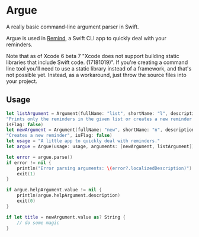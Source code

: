 Argue
=====

A really basic command-line argument parser in Swift.

Argue is used in [Remind](https://github.com/interstateone/Remind), a Swift CLI app to quickly deal with your reminders.

Note that as of Xcode 6 beta 7 "Xcode does not support building static libraries
that include Swift code. (17181019)". If you're creating a command line tool
you'll need to use a static library instead of a framework, and that's not
possible yet. Instead, as a workaround, just throw the source files into your
project.

## Usage

```swift
let listArgument = Argument(fullName: "list", shortName: "l", description:
"Prints only the reminders in the given list or creates a new reminder there",
isFlag: false)
let newArgument = Argument(fullName: "new", shortName: "n", description:
"Creates a new reminder", isFlag: false)
let usage = "A little app to quickly deal with reminders."
let argue = Argue(usage: usage, arguments: [newArgument, listArgument])

let error = argue.parse()
if error != nil {
    println("Error parsing arguments: \(error?.localizedDescription)")
    exit(1)
}

if argue.helpArgument.value != nil {
    println(argue.helpArgument.description)
    exit(0)
}

if let title = newArgument.value as? String {
    // do some magic
}
```
